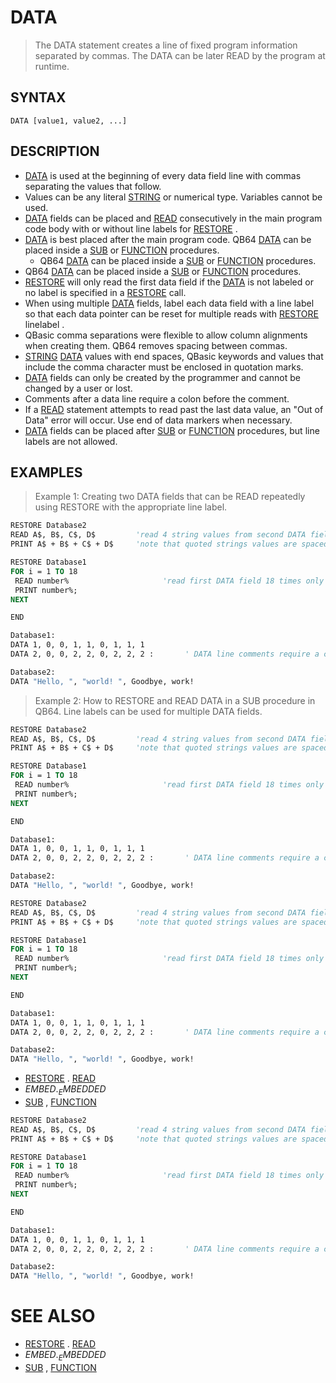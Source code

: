 # DATA
> The DATA statement creates a line of fixed program information separated by commas. The DATA can be later READ by the program at runtime.

## SYNTAX
`DATA [value1, value2, ...]`

## DESCRIPTION
* [DATA](DATA.md) is used at the beginning of every data field line with commas separating the values that follow.
* Values can be any literal [STRING](STRING.md) or numerical type. Variables cannot be used.
* [DATA](DATA.md) fields can be placed and [READ](READ.md) consecutively in the main program code body with or without line labels for [RESTORE](RESTORE.md) .
* [DATA](DATA.md) is best placed after the main program code. QB64 [DATA](DATA.md) can be placed inside a [SUB](SUB.md) or [FUNCTION](FUNCTION.md) procedures.
	* QB64 [DATA](DATA.md) can be placed inside a [SUB](SUB.md) or [FUNCTION](FUNCTION.md) procedures.
* QB64 [DATA](DATA.md) can be placed inside a [SUB](SUB.md) or [FUNCTION](FUNCTION.md) procedures.
* [RESTORE](RESTORE.md) will only read the first data field if the [DATA](DATA.md) is not labeled or no label is specified in a [RESTORE](RESTORE.md) call.
* When using multiple [DATA](DATA.md) fields, label each data field with a line label so that each data pointer can be reset for multiple reads with [RESTORE](RESTORE.md) linelabel .
* QBasic comma separations were flexible to allow column alignments when creating them. QB64 removes spacing between commas.
* [STRING](STRING.md) [DATA](DATA.md) values with end spaces, QBasic keywords and values that include the comma character must be enclosed in quotation marks.
* [DATA](DATA.md) fields can only be created by the programmer and cannot be changed by a user or lost.
* Comments after a data line require a colon before the comment.
* If a [READ](READ.md) statement attempts to read past the last data value, an "Out of Data" error will occur. Use end of data markers when necessary.
* [DATA](DATA.md) fields can be placed after [SUB](SUB.md) or [FUNCTION](FUNCTION.md) procedures, but line labels are not allowed.


## EXAMPLES
> Example 1: Creating two DATA fields that can be READ repeatedly using RESTORE with the appropriate line label.

```vb
RESTORE Database2
READ A$, B$, C$, D$         'read 4 string values from second DATA field
PRINT A$ + B$ + C$ + D$     'note that quoted strings values are spaced

RESTORE Database1
FOR i = 1 TO 18
 READ number%                     'read first DATA field 18 times only
 PRINT number%;
NEXT

END

Database1:
DATA 1, 0, 0, 1, 1, 0, 1, 1, 1
DATA 2, 0, 0, 2, 2, 0, 2, 2, 2 :       ' DATA line comments require a colon

Database2:
DATA "Hello, ", "world! ", Goodbye, work!
```

> Example 2: How to RESTORE and READ DATA in a SUB procedure in QB64. Line labels can be used for multiple DATA fields.

```vb
RESTORE Database2
READ A$, B$, C$, D$         'read 4 string values from second DATA field
PRINT A$ + B$ + C$ + D$     'note that quoted strings values are spaced

RESTORE Database1
FOR i = 1 TO 18
 READ number%                     'read first DATA field 18 times only
 PRINT number%;
NEXT

END

Database1:
DATA 1, 0, 0, 1, 1, 0, 1, 1, 1
DATA 2, 0, 0, 2, 2, 0, 2, 2, 2 :       ' DATA line comments require a colon

Database2:
DATA "Hello, ", "world! ", Goodbye, work!
```


```vb
RESTORE Database2
READ A$, B$, C$, D$         'read 4 string values from second DATA field
PRINT A$ + B$ + C$ + D$     'note that quoted strings values are spaced

RESTORE Database1
FOR i = 1 TO 18
 READ number%                     'read first DATA field 18 times only
 PRINT number%;
NEXT

END

Database1:
DATA 1, 0, 0, 1, 1, 0, 1, 1, 1
DATA 2, 0, 0, 2, 2, 0, 2, 2, 2 :       ' DATA line comments require a colon

Database2:
DATA "Hello, ", "world! ", Goodbye, work!
```

* [RESTORE](RESTORE.md) . [READ](READ.md)
* $EMBED . _EMBEDDED$
* [SUB](SUB.md) , [FUNCTION](FUNCTION.md)

```vb
RESTORE Database2
READ A$, B$, C$, D$         'read 4 string values from second DATA field
PRINT A$ + B$ + C$ + D$     'note that quoted strings values are spaced

RESTORE Database1
FOR i = 1 TO 18
 READ number%                     'read first DATA field 18 times only
 PRINT number%;
NEXT

END

Database1:
DATA 1, 0, 0, 1, 1, 0, 1, 1, 1
DATA 2, 0, 0, 2, 2, 0, 2, 2, 2 :       ' DATA line comments require a colon

Database2:
DATA "Hello, ", "world! ", Goodbye, work!
```



# SEE ALSO
* [RESTORE](RESTORE.md) . [READ](READ.md)
* $EMBED . _EMBEDDED$
* [SUB](SUB.md) , [FUNCTION](FUNCTION.md)

